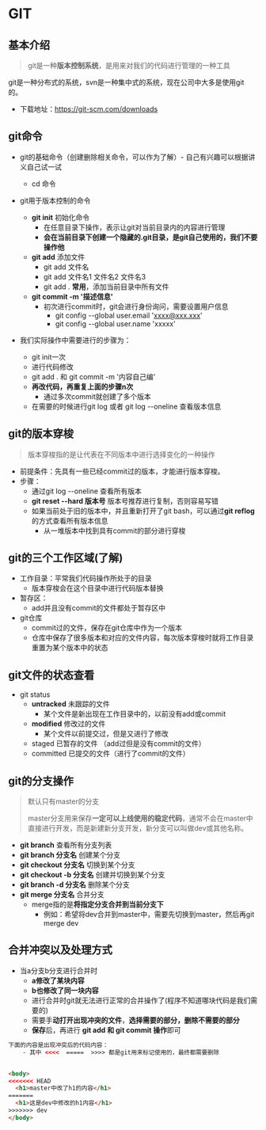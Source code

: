 # GIT

## 基本介绍

> git是一种**版本控制系统**，是用来对我们的代码进行管理的一种工具

git是一种分布式的系统，svn是一种集中式的系统，现在公司中大多是使用git的。

- 下载地址：<https://git-scm.com/downloads>

## git命令

- git的基础命令（创建删除相关命令，可以作为了解）- 自己有兴趣可以根据讲义自己试一试
  - cd 命令

- git用于版本控制的命令
  - **git init** 初始化命令
    - 在任意目录下操作，表示让git对当前目录内的内容进行管理
    - **会在当前目录下创建一个隐藏的.git目录，是git自己使用的，我们不要操作他**
  - **git add**  添加文件
    - git add 文件名 
    - git add 文件名1 文件名2 文件名3
    - git add .       **常用**，添加当前目录中所有文件
  - **git commit -m '描述信息'**
    - 初次进行commit时，git会进行身份询问，需要设置用户信息
      - git config --global user.email 'xxxx@xxx.xxx'
      - git config --global user.name 'xxxxx'
- 我们实际操作中需要进行的步骤为：
  - git init一次
  - 进行代码修改
  - git add . 和 git commit -m '内容自己编'
  - **再改代码，再重复上面的步骤n次**
    - 通过多次commit就创建了多个版本
  - 在需要的时候进行git log 或者 git log --oneline 查看版本信息

## git的版本穿梭

> 版本穿梭指的是让代表在不同版本中进行选择变化的一种操作

- 前提条件：先具有一些已经commit过的版本，才能进行版本穿梭。
- 步骤：
  - 通过git log --oneline 查看所有版本
  - **git reset --hard 版本号**  版本号推荐进行复制，否则容易写错
  - 如果当前处于旧的版本中，并且重新打开了git bash，可以通过**git reflog**的方式查看所有版本信息
    - 从一堆版本中找到具有commit的部分进行穿梭

## git的三个工作区域(了解)

- 工作目录：平常我们代码操作所处于的目录
  - 版本穿梭会在这个目录中进行代码版本替换
- 暂存区：
  - add并且没有commit的文件都处于暂存区中
- git仓库
  - commit过的文件，保存在git仓库中作为一个版本
  - 仓库中保存了很多版本和对应的文件内容，每次版本穿梭时就将工作目录重置为某个版本中的状态

## git文件的状态查看

- git status
  - **untracked** 未跟踪的文件
    - 某个文件是新出现在工作目录中的，以前没有add或commit
  - **modified** 修改过的文件
    - 某个文件以前提交过，但是又进行了修改
  - staged 已暂存的文件 （add过但是没有commit的文件）
  - committed 已提交的文件（进行了commit的文件）

## git的分支操作

> 默认只有master的分支
>
> master分支用来保存**一定可以上线使用的稳定代码**，通常不会在master中直接进行开发，而是新建新分支开发，新分支可以叫做dev或其他名称。

- **git branch** 查看所有分支列表
- **git branch 分支名**  创建某个分支
- **git checkout 分支名**  切换到某个分支
- **git checkout -b 分支名**  创建并切换到某个分支
- **git branch -d 分支名** 删除某个分支
- **git merge 分支名**   合并分支
  - merge指的是**将指定分支合并到当前分支下**
    - 例如：希望将dev合并到master中，需要先切换到master，然后再git merge dev

## 合并冲突以及处理方式

- 当a分支b分支进行合并时
  - **a修改了某块内容**
  - **b也修改了同一块内容**
  - 进行合并时git就无法进行正常的合并操作了(程序不知道哪块代码是我们需要的)
  - 需要手**动打开出现冲突的文件**，**选择需要的部分，删除不需要的部分**
  - **保存**后，再进行 **git add 和 git commit 操作**即可

```html
下面的内容是出现冲突后的代码内容：
	- 其中 <<<<  =====  >>>> 都是git用来标记使用的，最终都需要删除


<body>
<<<<<<< HEAD
  <h1>master中改了h1的内容</h1>
=======
  <h1>这是dev中修改的h1内容</h1>
>>>>>>> dev
</body>
```

